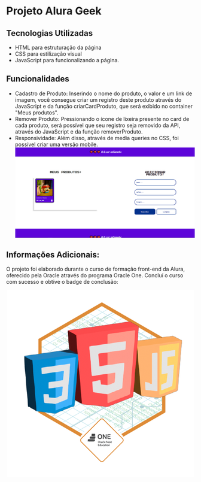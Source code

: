 # Projeto Alura Geek

## Tecnologias Utilizadas
- HTML para estruturação da página
- CSS para estilização visual
- JavaScript para funcionalizando a página.
## Funcionalidades
- Cadastro de Produto: Inserindo o nome do produto, o valor e um link de imagem, você consegue criar um registro deste produto através do JavaScript e da função criarCardProduto, que será exibido no container "Meus produtos".
- Remover Produto: Pressionando o ícone de lixeira presente no card de cada produto, será possível que seu registro seja removido da API, através do JavaScript e da função removerProduto.
- Responsividade: Além disso, através de media queries no CSS, foi possível criar uma versão mobile.
  <div align="center">
    <img src="teste.png" alt="badge">
</div>

## Informações Adicionais:
O projeto foi elaborado durante o curso de formação front-end da Alura, oferecido pela Oracle através do programa Oracle One.
Concluí o curso com sucesso e obtive o badge de conclusão: 
<div align="center">
    <img src="badge-alurageek.png" alt="badge">
</div>
